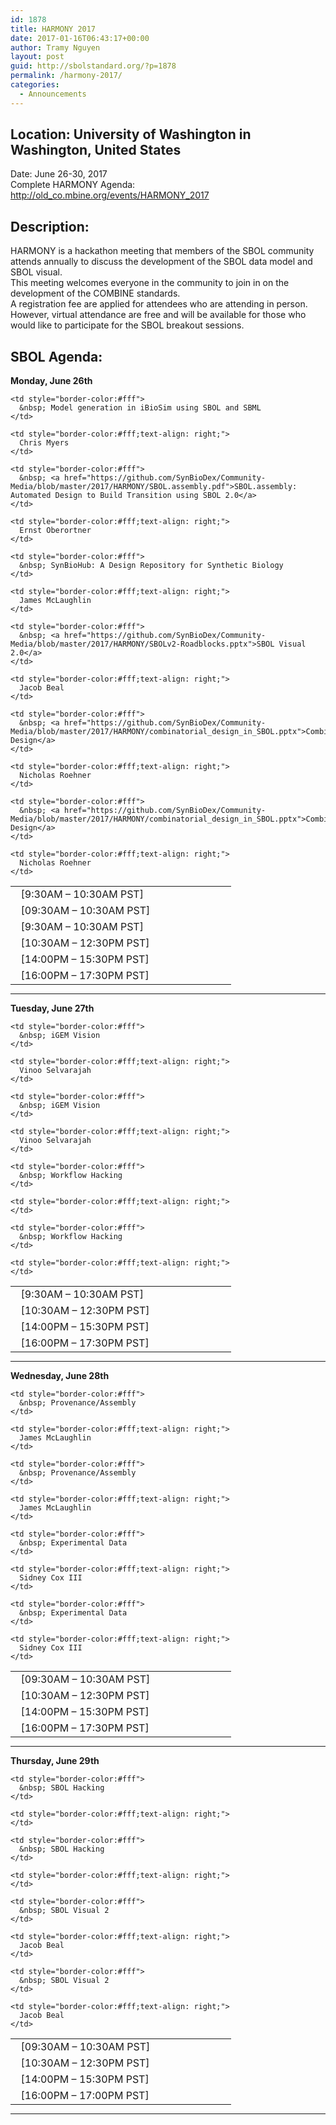 ```yaml
---
id: 1878
title: HARMONY 2017
date: 2017-01-16T06:43:17+00:00
author: Tramy Nguyen
layout: post
guid: http://sbolstandard.org/?p=1878
permalink: /harmony-2017/
categories:
  - Announcements
---
```

## Location: University of Washington in Washington, United States  
Date: June 26-30, 2017  
Complete HARMONY Agenda: <http://old_co.mbine.org/events/HARMONY_2017>  


## Description:

HARMONY is a hackathon meeting that members of the SBOL community attends annually to discuss the development of the SBOL data model and SBOL visual.  
This meeting welcomes everyone in the community to join in on the development of the COMBINE standards.  
A registration fee are applied for attendees who are attending in person. However, virtual attendance are free and will be available for those who would like to participate for the SBOL breakout sessions. 

## SBOL Agenda:

**Monday, June 26th**

<table style="width:70%;border-color:#fff;margin-bottom:0px">
  <tr>
    <td style="border-color:#fff; width:25%;">
      &nbsp; [9:30AM &#8211; 10:30AM PST]
    </td>
    
    <td style="border-color:#fff">
      &nbsp; Model generation in iBioSim using SBOL and SBML
    </td>
    
    <td style="border-color:#fff;text-align: right;">
      Chris Myers
    </td>
  </tr>
  
  <tr>
    <td style="border-color:#fff; width:25%;">
      &nbsp; [09:30AM &#8211; 10:30AM PST]
    </td>
    
    <td style="border-color:#fff">
      &nbsp; <a href="https://github.com/SynBioDex/Community-Media/blob/master/2017/HARMONY/SBOL.assembly.pdf">SBOL.assembly: Automated Design to Build Transition using SBOL 2.0</a>
    </td>
    
    <td style="border-color:#fff;text-align: right;">
      Ernst Oberortner
    </td>
  </tr>
  
  <tr>
    <td style="border-color:#fff; width:25%;">
      &nbsp; [9:30AM &#8211; 10:30AM PST]
    </td>
    
    <td style="border-color:#fff">
      &nbsp; SynBioHub: A Design Repository for Synthetic Biology
    </td>
    
    <td style="border-color:#fff;text-align: right;">
      James McLaughlin
    </td>
  </tr>
  
  <tr>
    <td style="border-color:#fff; width:25%;">
      &nbsp; [10:30AM &#8211; 12:30PM PST]
    </td>
    
    <td style="border-color:#fff">
      &nbsp; <a href="https://github.com/SynBioDex/Community-Media/blob/master/2017/HARMONY/SBOLv2-Roadblocks.pptx">SBOL Visual 2.0</a>
    </td>
    
    <td style="border-color:#fff;text-align: right;">
      Jacob Beal
    </td>
  </tr>
  
  <tr>
    <td style="border-color:#fff; width:25%;">
      &nbsp; [14:00PM &#8211; 15:30PM PST]
    </td>
    
    <td style="border-color:#fff">
      &nbsp; <a href="https://github.com/SynBioDex/Community-Media/blob/master/2017/HARMONY/combinatorial_design_in_SBOL.pptx">Combinatorial Design</a>
    </td>
    
    <td style="border-color:#fff;text-align: right;">
      Nicholas Roehner
    </td>
  </tr>
  
  <tr>
    <td style="border-color:#fff; width:25%;">
      &nbsp; [16:00PM &#8211; 17:30PM PST]
    </td>
    
    <td style="border-color:#fff">
      &nbsp; <a href="https://github.com/SynBioDex/Community-Media/blob/master/2017/HARMONY/combinatorial_design_in_SBOL.pptx">Combinatorial Design</a>
    </td>
    
    <td style="border-color:#fff;text-align: right;">
      Nicholas Roehner
    </td>
  </tr>
</table>

****  
**Tuesday, June 27th**

<table style="width:70%;border-color:#fff;margin-bottom:0px">
  <tr>
    <td style="border-color:#fff; width:25%;">
      &nbsp; [9:30AM &#8211; 10:30AM PST]
    </td>
    
    <td style="border-color:#fff">
      &nbsp; iGEM Vision
    </td>
    
    <td style="border-color:#fff;text-align: right;">
      Vinoo Selvarajah
    </td>
  </tr>
  
  <tr>
    <td style="border-color:#fff; width:25%;">
      &nbsp; [10:30AM &#8211; 12:30PM PST]
    </td>
    
    <td style="border-color:#fff">
      &nbsp; iGEM Vision
    </td>
    
    <td style="border-color:#fff;text-align: right;">
      Vinoo Selvarajah
    </td>
  </tr>
  
  <tr>
    <td style="border-color:#fff; width:25%;">
      &nbsp; [14:00PM &#8211; 15:30PM PST]
    </td>
    
    <td style="border-color:#fff">
      &nbsp; Workflow Hacking
    </td>
    
    <td style="border-color:#fff;text-align: right;">
    </td>
  </tr>
  
  <tr>
    <td style="border-color:#fff; width:25%;">
      &nbsp; [16:00PM &#8211; 17:30PM PST]
    </td>
    
    <td style="border-color:#fff">
      &nbsp; Workflow Hacking
    </td>
    
    <td style="border-color:#fff;text-align: right;">
    </td>
  </tr>
</table>

****  
**Wednesday, June 28th**

<table style="width:70%;border-color:#fff;margin-bottom:0px">
  <tr>
    <td style="border-color:#fff; width:25%;">
      &nbsp; [09:30AM &#8211; 10:30AM PST]
    </td>
    
    <td style="border-color:#fff">
      &nbsp; Provenance/Assembly
    </td>
    
    <td style="border-color:#fff;text-align: right;">
      James McLaughlin
    </td>
  </tr>
  
  <tr>
    <td style="border-color:#fff; width:25%;">
      &nbsp; [10:30AM &#8211; 12:30PM PST]
    </td>
    
    <td style="border-color:#fff">
      &nbsp; Provenance/Assembly
    </td>
    
    <td style="border-color:#fff;text-align: right;">
      James McLaughlin
    </td>
  </tr>
  
  <tr>
    <td style="border-color:#fff; width:25%;">
      &nbsp; [14:00PM &#8211; 15:30PM PST]
    </td>
    
    <td style="border-color:#fff">
      &nbsp; Experimental Data
    </td>
    
    <td style="border-color:#fff;text-align: right;">
      Sidney Cox III
    </td>
  </tr>
  
  <tr>
    <td style="border-color:#fff; width:25%;">
      &nbsp; [16:00PM &#8211; 17:30PM PST]
    </td>
    
    <td style="border-color:#fff">
      &nbsp; Experimental Data
    </td>
    
    <td style="border-color:#fff;text-align: right;">
      Sidney Cox III
    </td>
  </tr>
</table>

****  
**Thursday, June 29th**

<table style="width:70%;border-color:#fff;margin-bottom:0px">
  <tr>
    <td style="border-color:#fff; width:25%;">
      &nbsp; [09:30AM &#8211; 10:30AM PST]
    </td>
    
    <td style="border-color:#fff">
      &nbsp; SBOL Hacking
    </td>
    
    <td style="border-color:#fff;text-align: right;">
    </td>
  </tr>
  
  <tr>
    <td style="border-color:#fff; width:25%;">
      &nbsp; [10:30AM &#8211; 12:30PM PST]
    </td>
    
    <td style="border-color:#fff">
      &nbsp; SBOL Hacking
    </td>
    
    <td style="border-color:#fff;text-align: right;">
    </td>
  </tr>
  
  <tr>
    <td style="border-color:#fff; width:25%;">
      &nbsp; [14:00PM &#8211; 15:30PM PST]
    </td>
    
    <td style="border-color:#fff">
      &nbsp; SBOL Visual 2
    </td>
    
    <td style="border-color:#fff;text-align: right;">
      Jacob Beal
    </td>
  </tr>
  
  <tr>
    <td style="border-color:#fff; width:25%;">
      &nbsp; [16:00PM &#8211; 17:00PM PST]
    </td>
    
    <td style="border-color:#fff">
      &nbsp; SBOL Visual 2
    </td>
    
    <td style="border-color:#fff;text-align: right;">
      Jacob Beal
    </td>
  </tr>
</table>

****
